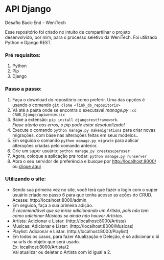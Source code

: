 # API Django
Desafio Back-End - WeniTech

Esse repositório foi criado no intuito de compartilhar o projeto desenvolvido, por mim, para o processo seletivo da WeniTech.
Foi utilizado Python e Django REST.

### Pré requisitos:
1. Python
2. Pip
3. Django 

### Passo a passo:

1. Faça o download do repositório como preferir. Uma das opções é usando o comando `git clone <link_do_repositorio>`
2. Vá até a pasta onde se encontra o executavel *manage.py* : `cd CRUD_Django/apiwenimusic`
3. Baixe a extensão: `pip install djangorestframework`.  
*Fique atento aos erros, o pip pode estar desatualizado!*
4. Execute o comando `python manage.py makemigrations` para criar novas migrações, com base nas alterações feitas em seus modelos..
5. Em seguida o comando `python manage.py migrate` para aplicar alterações criadas pelo comando anterior.
6. Crie um super usuário: `python manage.py createsuperuser`
7. Agora, coloque a aplicação pra rodar: `python manage.py runserver`
8. Abra o seu servidor de preferência e busque por <http://localhost:8000/> ou [clique aqui](http://localhost:8000/)

### Utilizando o site:

* Sendo sua primeira vez no site, você terá que fazer o login com o super usuário criado no passo 6 para que tenha acesso as ações do CRUD. Acesse: http://localhost:8000/admin. 
* Em seguida, faça a sua primeira adição.  
*É recomendável que se inicie adicionando um Artista, pois não tem como adicionar Músicas se ainda não houver Artistas.*
* Artista: Adicionar e Listar: (http://localhost:8000/Artista)  
* Musicas: Adicionar e Listar: (http://localhost:8000/Musicas)  
* Playlist: Adicionar e Listar: (http://localhost:8000/Playlist) 
* Em todos os casos, para fazer Atualização e Deleção, é só adicionar o id na urls do objeto que será usado.  
Ex: localhost:8000/Artista/2  
Vai atualizar ou deletar o Artista com id igual a 2.

